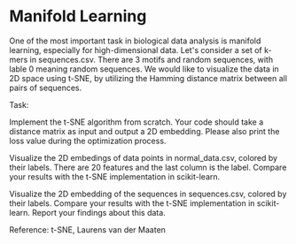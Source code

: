 # Manifold Learning

One of the most important task in biological data analysis is manifold learning, especially for high-dimensional data. Let's consider a set of k-mers in sequences.csv. There are 3 motifs and random sequences, with lable 0 meaning random sequences. We would like to visualize the data in 2D space using t-SNE, by utilizing the Hamming distance matrix between all pairs of sequences.

Task:

Implement the t-SNE algorithm from scratch. Your code should take a distance matrix as input and output a 2D embedding. Please also print the loss value during the optimization process.

Visualize the 2D embedings of data points in normal_data.csv, colored by their labels. There are 20 features and the last column is the label. Compare your results with the t-SNE implementation in scikit-learn.

Visualize the 2D embedding of the sequences in sequences.csv, colored by their labels. Compare your results with the t-SNE implementation in scikit-learn. Report your findings about this data.

Reference: t-SNE, Laurens van der Maaten
